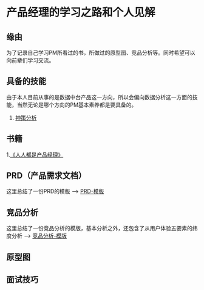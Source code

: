 # 产品经理的学习之路和个人见解
## 缘由
为了记录自己学习PM所看过的书，所做过的原型图、竞品分析等。同时希望可以向前辈们学习交流。
## 具备的技能
由于本人目前从事的是数据中台产品这一方向，所以会偏向数据分析这一方面的技能，当然无论是哪个方向的PM基本素养都是要具备的。  
1. [神策分析](https://github.com/JasonChenhx/ProductManager/tree/main/%E7%A5%9E%E7%AD%96%E5%88%86%E6%9E%90)

## 书籍

1.[《人人都是产品经理》](https://github.com/JasonChenhx/PM_notes.github.io/tree/main/%E4%BA%BA%E4%BA%BA%E9%83%BD%E6%98%AF%E4%BA%A7%E5%93%81%E7%BB%8F%E7%90%86)

## PRD（产品需求文档）
这里总结了一份PRD的模版 --> [PRD-模版]()

## 竞品分析
这里总结了一份竞品分析的模版，基本分析之外，还包含了从用户体验五要素的纬度分析 ——> [竞品分析-模版](https://github.com/JasonChenhx/ProductManager/tree/main/%E7%AB%9E%E5%93%81%E5%88%86%E6%9E%90)
## 原型图

## 面试技巧
